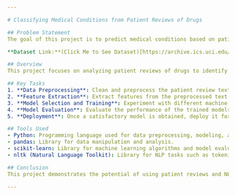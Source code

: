 ```yaml
---

# Classifying Medical Conditions from Patient Reviews of Drugs

## Problem Statement
The goal of this project is to predict medical conditions based on patient reviews of drugs. Leveraging natural language processing (NLP) techniques and machine learning algorithms, the aim is to develop a model that can accurately classify medical conditions from the content of patient reviews.

**Dataset Link:**(Click Me to See Dataset)[https://archive.ics.uci.edu/dataset/462/drug+review+dataset+drugs+com]

## Overview
This project focuses on analyzing patient reviews of drugs to identify the medical conditions mentioned in the reviews. By preprocessing the review text, extracting relevant features, and training machine learning models, we aim to predict the associated medical conditions. This approach can provide valuable insights into the effectiveness and safety of drugs for different medical conditions.

## Key Tasks
1. **Data Preprocessing**: Clean and preprocess the patient review text to remove noise and irrelevant information.
2. **Feature Extraction**: Extract features from the preprocessed text data using techniques such as TF-IDF vectorization or word embeddings.
3. **Model Selection and Training**: Experiment with different machine learning algorithms (e.g., Naive Bayes, Logistic Regression, SVM) to build a classifier for predicting medical conditions.
4. **Model Evaluation**: Evaluate the performance of the trained models using appropriate metrics (e.g., accuracy, precision, recall) on a test dataset.
5. **Deployment**: Once a satisfactory model is obtained, deploy it for practical use, such as predicting medical conditions from new patient reviews.

## Tools Used
- Python: Programming language used for data preprocessing, modeling, and evaluation.
- pandas: Library for data manipulation and analysis.
- scikit-learn: Library for machine learning algorithms and model evaluation.
- nltk (Natural Language Toolkit): Library for NLP tasks such as tokenization and lemmatization.

## Conclusion
This project demonstrates the potential of using patient reviews and NLP techniques to predict medical conditions associated with specific drugs. By accurately identifying the medical conditions described in patient feedback, healthcare providers can gain valuable insights into the effectiveness and safety of drugs, ultimately leading to improved patient care and treatment outcomes.

---
```


